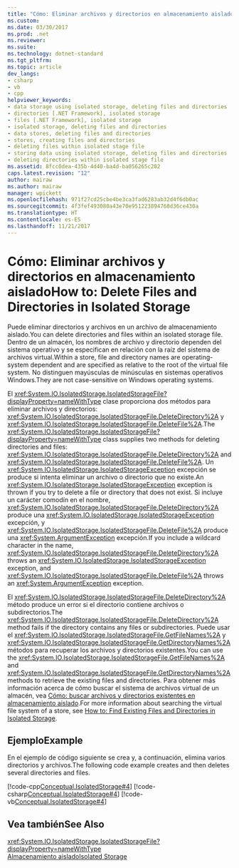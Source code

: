 ```yaml
---
title: "Cómo: Eliminar archivos y directorios en almacenamiento aislado"
ms.custom: 
ms.date: 03/30/2017
ms.prod: .net
ms.reviewer: 
ms.suite: 
ms.technology: dotnet-standard
ms.tgt_pltfrm: 
ms.topic: article
dev_langs:
- csharp
- vb
- cpp
helpviewer_keywords:
- data storage using isolated storage, deleting files and directories
- directories [.NET Framework], isolated storage
- files [.NET Framework], isolated storage
- isolated storage, deleting files and directories
- data stores, deleting files and directories
- stores, creating files and directories
- deleting files within isolated stage file
- storing data using isolated storage, deleting files and directories
- deleting directories within isolated stage file
ms.assetid: 8fcc0dea-435b-4d40-ba4d-ba056265c202
caps.latest.revision: "12"
author: mairaw
ms.author: mairaw
manager: wpickett
ms.openlocfilehash: 971f27cd25cbe4be3ca3fad6283ab32d4f6db0ac
ms.sourcegitcommit: 4f3fef493080a43e70e951223894768d36ce430a
ms.translationtype: HT
ms.contentlocale: es-ES
ms.lasthandoff: 11/21/2017
---
```

# <a name="how-to-delete-files-and-directories-in-isolated-storage"></a><span data-ttu-id="3ee2f-102">Cómo: Eliminar archivos y directorios en almacenamiento aislado</span><span class="sxs-lookup"><span data-stu-id="3ee2f-102">How to: Delete Files and Directories in Isolated Storage</span></span>
<span data-ttu-id="3ee2f-103">Puede eliminar directorios y archivos en un archivo de almacenamiento aislado.</span><span class="sxs-lookup"><span data-stu-id="3ee2f-103">You can delete directories and files within an isolated storage file.</span></span> <span data-ttu-id="3ee2f-104">Dentro de un almacén, los nombres de archivo y directorio dependen del sistema operativo y se especifican en relación con la raíz del sistema de archivos virtual.</span><span class="sxs-lookup"><span data-stu-id="3ee2f-104">Within a store, file and directory names are operating-system dependent and are specified as relative to the root of the virtual file system.</span></span> <span data-ttu-id="3ee2f-105">No distinguen mayúsculas de minúsculas en sistemas operativos Windows.</span><span class="sxs-lookup"><span data-stu-id="3ee2f-105">They are not case-sensitive on Windows operating systems.</span></span>  
  
 <span data-ttu-id="3ee2f-106">El <xref:System.IO.IsolatedStorage.IsolatedStorageFile?displayProperty=nameWithType> clase proporciona dos métodos para eliminar archivos y directorios: <xref:System.IO.IsolatedStorage.IsolatedStorageFile.DeleteDirectory%2A> y <xref:System.IO.IsolatedStorage.IsolatedStorageFile.DeleteFile%2A>.</span><span class="sxs-lookup"><span data-stu-id="3ee2f-106">The <xref:System.IO.IsolatedStorage.IsolatedStorageFile?displayProperty=nameWithType> class supplies two methods for deleting directories and files: <xref:System.IO.IsolatedStorage.IsolatedStorageFile.DeleteDirectory%2A> and <xref:System.IO.IsolatedStorage.IsolatedStorageFile.DeleteFile%2A>.</span></span> <span data-ttu-id="3ee2f-107">Un <xref:System.IO.IsolatedStorage.IsolatedStorageException> excepción se produce si intenta eliminar un archivo o directorio que no existe.</span><span class="sxs-lookup"><span data-stu-id="3ee2f-107">An <xref:System.IO.IsolatedStorage.IsolatedStorageException> exception is thrown if you try to delete a file or directory that does not exist.</span></span> <span data-ttu-id="3ee2f-108">Si incluye un carácter comodín en el nombre, <xref:System.IO.IsolatedStorage.IsolatedStorageFile.DeleteDirectory%2A> produce una <xref:System.IO.IsolatedStorage.IsolatedStorageException> excepción, y <xref:System.IO.IsolatedStorage.IsolatedStorageFile.DeleteFile%2A> produce una <xref:System.ArgumentException> excepción.</span><span class="sxs-lookup"><span data-stu-id="3ee2f-108">If you include a wildcard character in the name, <xref:System.IO.IsolatedStorage.IsolatedStorageFile.DeleteDirectory%2A> throws an <xref:System.IO.IsolatedStorage.IsolatedStorageException> exception, and <xref:System.IO.IsolatedStorage.IsolatedStorageFile.DeleteFile%2A> throws an <xref:System.ArgumentException> exception.</span></span>  
  
 <span data-ttu-id="3ee2f-109">El <xref:System.IO.IsolatedStorage.IsolatedStorageFile.DeleteDirectory%2A> método produce un error si el directorio contiene archivos o subdirectorios.</span><span class="sxs-lookup"><span data-stu-id="3ee2f-109">The <xref:System.IO.IsolatedStorage.IsolatedStorageFile.DeleteDirectory%2A> method fails if the directory contains any files or subdirectories.</span></span> <span data-ttu-id="3ee2f-110">Puede usar el <xref:System.IO.IsolatedStorage.IsolatedStorageFile.GetFileNames%2A> y <xref:System.IO.IsolatedStorage.IsolatedStorageFile.GetDirectoryNames%2A> métodos para recuperar los archivos y directorios existentes.</span><span class="sxs-lookup"><span data-stu-id="3ee2f-110">You can use the <xref:System.IO.IsolatedStorage.IsolatedStorageFile.GetFileNames%2A> and <xref:System.IO.IsolatedStorage.IsolatedStorageFile.GetDirectoryNames%2A> methods to retrieve the existing files and directories.</span></span> <span data-ttu-id="3ee2f-111">Para obtener más información acerca de cómo buscar el sistema de archivos virtual de un almacén, vea [Cómo: buscar archivos y directorios existentes en almacenamiento aislado](../../../docs/standard/io/how-to-find-existing-files-and-directories-in-isolated-storage.md).</span><span class="sxs-lookup"><span data-stu-id="3ee2f-111">For more information about searching the virtual file system of a store, see [How to: Find Existing Files and Directories in Isolated Storage](../../../docs/standard/io/how-to-find-existing-files-and-directories-in-isolated-storage.md).</span></span>  
  
## <a name="example"></a><span data-ttu-id="3ee2f-112">Ejemplo</span><span class="sxs-lookup"><span data-stu-id="3ee2f-112">Example</span></span>  
 <span data-ttu-id="3ee2f-113">En el ejemplo de código siguiente se crea y, a continuación, elimina varios directorios y archivos.</span><span class="sxs-lookup"><span data-stu-id="3ee2f-113">The following code example creates and then deletes several directories and files.</span></span>  
  
 [!code-cpp[Conceptual.IsolatedStorage#4](../../../samples/snippets/cpp/VS_Snippets_CLR/conceptual.isolatedstorage/cpp/source4.cpp#4)]
 [!code-csharp[Conceptual.IsolatedStorage#4](../../../samples/snippets/csharp/VS_Snippets_CLR/conceptual.isolatedstorage/cs/source4.cs#4)]
 [!code-vb[Conceptual.IsolatedStorage#4](../../../samples/snippets/visualbasic/VS_Snippets_CLR/conceptual.isolatedstorage/vb/source4.vb#4)]  
  
## <a name="see-also"></a><span data-ttu-id="3ee2f-114">Vea también</span><span class="sxs-lookup"><span data-stu-id="3ee2f-114">See Also</span></span>  
 <xref:System.IO.IsolatedStorage.IsolatedStorageFile?displayProperty=nameWithType>  
 [<span data-ttu-id="3ee2f-115">Almacenamiento aislado</span><span class="sxs-lookup"><span data-stu-id="3ee2f-115">Isolated Storage</span></span>](../../../docs/standard/io/isolated-storage.md)
